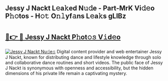 ## Jessy J Nackt L𝚎a𝚔ed N𝚞𝚍e - Part-MrK Vi𝚍𝚎o P𝚑𝚘tos - H𝚘𝚝 O𝚗𝚕yf𝚊ns L𝚎a𝚔s gLlBz

# <h2><a href="http://kfehzt5.oniu.top/?m=Jessy+J+Nackt">🔗👉 🔴 Jessy J Nackt P𝚑ot𝚘𝚜 V𝚒d𝚎o</a></h2>

[![Jessy J Nackt Nu𝚍e𝚜](https://i.imgur.com/0qMVB7G.gif)](http://kfehzt5.oniu.top/?m=Jessy+J+Nackt)
Digital content provider and web entertainer Jessy J Nackt, known for distributing dance and lifestyle knowledge through solo and collaborative dance routines and short videos. The public face of Jessy J Nackt is synonymous with openness and accessibility, but the hidden dimensions of his private life remain a captivating mystery.  
